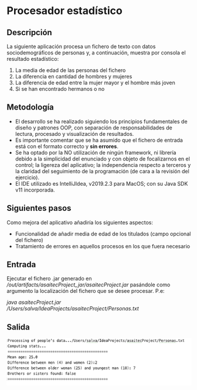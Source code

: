 # Procesador estadístico

## Descripción

La siguiente aplicación procesa un fichero de texto con datos sociodemográficos de personas y, a continuación, muestra por consola el resultado estadístico:

1. La media de edad de las personas del fichero
2. La diferencia en cantidad de hombres y mujeres
3. La diferencia de edad entre la mujer mayor y el hombre más joven
4. Si se han encontrado hermanos o no

## Metodología

* El desarrollo se ha realizado siguiendo los principios fundamentales de diseño y patrones OOP, con separación de responsabilidades de lectura, procesado y visualización de resultados. 
* Es importante comentar que se ha asumido que el fichero de entrada está con el formato correcto y __sin errores__. 
* Se ha optado por la NO utilización de ningún framework, ni librería debido a la simplicidad del enunciado y con objeto de focalizarnos en el control; la ligereza del aplicativo; la independencia respecto a terceros y la claridad del seguimiento de la programación (de cara a la revisión del ejercicio).
* El IDE utilizado es IntelliJIdea, v2019.2.3 para MacOS; con su Java SDK v11 incorporada. 

## Siguientes pasos

Como mejora del aplicativo añadiría los siguientes aspectos:

* Funcionalidad de añadir media de edad de los titulados (campo opcional del fichero)
* Tratamiento de errores en aquellos procesos en los que fuera necesario

## Entrada

Ejecutar el fichero .jar generado en _/out/artifacts/asaitecProject_jar/asaitecProject.jar_ pasándole como argumento la localización del fichero que se desee procesar. P.e:

_java asaitecProject.jar /Users/salva/IdeaProjects/asaitecProject/Personas.txt_

## Salida

![Salida por consola](/Output.png)
